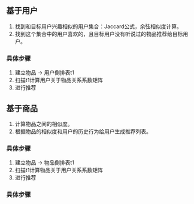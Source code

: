 ## 基于用户
1. 找到和目标用户兴趣相似的用户集合：Jaccard公式，余弦相似度计算。
2. 找到这个集合中的用户喜欢的，且目标用户没有听说过的物品推荐给目标用户。

### 具体步骤
1. 建立物品 -> 用户倒排表t1
2. 扫描t1计算用户关于物品关系系数矩阵
3. 进行推荐

## 基于商品
1. 计算物品之间的相似度。
2. 根据物品的相似度和用户的历史行为给用户生成推荐列表。

### 具体步骤
1. 建立物品 -> 物品倒排表t1
2. 扫描t1计算物品关于用户关系系数矩阵
3. 进行推荐

### 具体步骤
